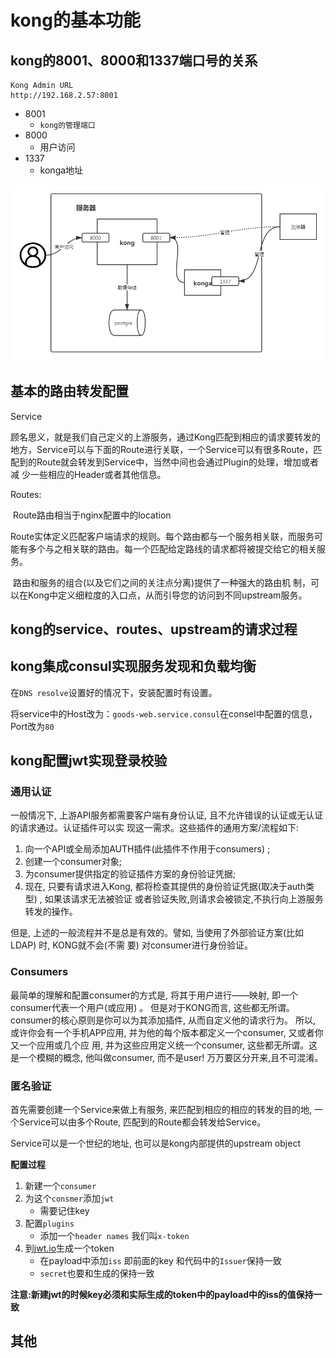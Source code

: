# kong的基本功能

## kong的8001、8000和1337端口号的关系

````
Kong Admin URL
http://192.168.2.57:8001
````

* 8001
  * `kong的管理端口`
* 8000
  * 用户访问
* 1337
  * konga地址

![](../images/kong-port.png)

## 基本的路由转发配置

Service

顾名思义，就是我们自己定义的上游服务，通过Kong匹配到相应的请求要转发的地方，Service可以与下面的Route进行关联，一个Service可以有很多Route，匹配到的Route就会转发到Service中，当然中间也会通过Plugin的处理，增加或者减 少一些相应的Header或者其他信息。

Routes: 

​	Route路由相当于nginx配置中的location

​	Route实体定义匹配客户端请求的规则。每个路由都与一个服务相关联，而服务可能有多个与之相关联的路由。每一个匹配给定路线的请求都将被提交给它的相关服务。

​	路由和服务的组合(以及它们之间的关注点分离)提供了一种强大的路由机 制，可以在Kong中定义细粒度的入口点，从而引导您的访问到不同upstream服务。

## kong的service、routes、upstream的请求过程



## kong集成consul实现服务发现和负载均衡

在`DNS resolve`设置好的情况下，安装配置时有设置。

将service中的Host改为：`goods-web.service.consul`在consel中配置的信息，Port改为`80`

## kong配置jwt实现登录校验

### 通用认证

一般情况下, 上游API服务都需要客户端有身份认证, 且不允许错误的认证或无认证的请求通过。认证插件可以实 现这一需求。这些插件的通用方案/流程如下: 

1. 向一个API或全局添加AUTH插件(此插件不作用于consumers) ; 
2. 创建一个consumer对象; 
3. 为consumer提供指定的验证插件方案的身份验证凭据; 
4. 现在, 只要有请求进入Kong, 都将检查其提供的身份验证凭据(取决于auth类型) , 如果该请求无法被验证 或者验证失败,则请求会被锁定,不执行向上游服务转发的操作。 

但是, 上述的一般流程并不是总是有效的。譬如, 当使用了外部验证方案(比如LDAP) 时, KONG就不会(不需 要) 对consumer进行身份验证。 

### Consumers

最简单的理解和配置consumer的方式是, 将其于用户进行——映射, 即一个consumer代表一个用户(或应用) 。 但是对于KONG而言, 这些都无所谓。consumer的核心原则是你可以为其添加插件, 从而自定义他的请求行为。 所以, 或许你会有一个手机APP应用, 并为他的每个版本都定义一个consumer, 又或者你又一个应用或几个应 用, 并为这些应用定义统一个consumer, 这些都无所谓。这是一个模糊的概念, 他叫做consumer, 而不是user! 万万要区分开来,且不可混淆。

### 匿名验证

首先需要创建一个Service来做上有服务, 来匹配到相应的相应的转发的目的地, 一个Service可以由多个Route, 匹配到的Route都会转发给Service。 

Service可以是一个世纪的地址, 也可以是kong内部提供的upstream object 

**配置过程**

1. 新建一个`consumer`
2. 为这个`consmer`添加`jwt`
   * 需要记住key
3. 配置`plugins`
   * 添加一个`header names` 我们叫`x-token`
4. 到[jwt.io](https://jwt.io)生成一个token
   * 在payload中添加`iss` 即前面的key  和代码中的`Issuer`保持一致
   * `secret`也要和生成的保持一致

**注意:新建jwt的时候key必须和实际生成的token中的payload中的iss的值保持一致**

## 其他









